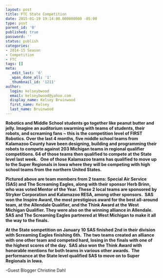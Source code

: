 ```yaml
---
layout: post
title: FTC State Competition
date: 2015-01-19 19:14:00.000000000 -05:00
type: post
parent_id: '0'
published: true
password: ''
status: publish
categories:
- 2014-15 Season
- Competition
- FTC
tags: []
meta:
  _edit_last: '6'
  _wpas_done_all: '1'
  _thumbnail_id: '1211'
author:
  login: kelseybwood
  email: kelseybwood@yahoo.com
  display_name: Kelsey Bruinwood
  first_name: Kelsey
  last_name: Bruinwood
---
```

<p><strong>Robotics and Middle School students go together like peanut butter and jelly. Imagine an auditorium swarming with teams of students, their robots, and screaming fans ~ this is the competition level of FIRST Robotics. Over the last 4 months, five middle school teams from Kalamazoo County have been designing, building and programming their robots to compete against 203 Michigan teams in regional qualifier competitions. 64 of those teams then qualified to compete at the State level last week.   One of those Kalamazoo teams has qualified to move up to the Super Regionals in Iowa where they will be competing with high school teams from the northern United States.</strong></p>
<p><strong>Pictured above are team members from 2 teams: Special Air Service (SAS) and The Screaming Eagles, along with their sponsor Herb Brinn, who was voted Mentor of the Year. These 2 local teams are sponsored by Stryker Corporation and Kalamazoo RESA, among other sponsors.  SAS won the Inspire Award, the most prestigious award for the best all-around team, at the Allendale Qualifier, and the Think Award at the West Michigan Qualifier. They were also on the winning alliance in Allendale. SAS and The Screaming Eagles partnered at West Michigan to make it all the way to the finals.  </strong></p>
<p><strong>At the State sompetition on January 10 SAS finished 2nd in their division with Screaming Eagles finishing 6th.  The two teams created an alliance with one other team and competed hard, losing in the finals with one of the highest scores of the day.  SAS also won the Think Award with honorable mentions for both teams in various other awards.  The performance at the State level qualified SAS to move on to Super Regionals in Iowa.</strong></p>
<p>-Guest Blogger Christine Dahl</p>
<p>&nbsp;</p>
<p>&nbsp;</p>
